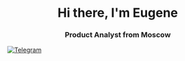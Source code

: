 
<div id="header" align="center">
	<h1>Hi there, I'm Eugene</h1>
	<h3>Product Analyst from Moscow</h3>
</div>
<a href="https://t.me/Eugene_eight" aligh="center">
	<img src="https://img.shields.io/badge/telegram-blue?style=for-the-badge&logo=telegram&logoColor=white" alt="Telegram"/>
</a>
